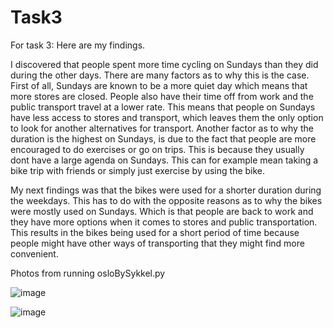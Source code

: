 # Task3

For task 3: Here are my findings.

I discovered that people spent more time cycling on Sundays than they did during the other days. There are many factors as to why this is the case. First of all, Sundays are known to be a more quiet day which means that more stores are closed. People also have their time off from work and the public transport travel at a lower rate. This means that people on Sundays have less access to stores and transport, which leaves them the only option to look for another alternatives for transport.
Another factor as to why the duration is the highest on Sundays, is due to the fact that people are more encouraged to do exercises or go on trips. This is because they usually dont have a large agenda on Sundays. This can for example mean taking a bike trip with friends or simply just exercise by using the bike.

My next findings was that the bikes were used for a shorter duration during the weekdays. This has to do with the opposite reasons as to why the bikes were mostly used on Sundays. Which is that people are back to work and they have more options when it comes to stores and public transportation. This results in the bikes being used for a short period of time because people might have other ways of transporting that they might find more convenient.  

Photos from running osloBySykkel.py

![image](https://media.github.uio.no/user/5443/files/46b6ba00-2068-11eb-8a26-c939751740f4)


![image](https://media.github.uio.no/user/5443/files/5930f380-2068-11eb-9db6-fea648a7e868)



